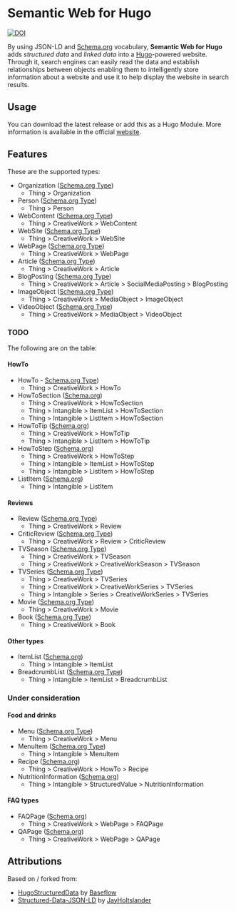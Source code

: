 # Semantic Web for Hugo

[![DOI](https://zenodo.org/badge/DOI/10.5281/zenodo.5771170.svg)](https://doi.org/10.5281/zenodo.5771170)

By using JSON-LD and [Schema.org](https://schema.org) vocabulary, **Semantic Web for Hugo** adds *structured data* and *linked data* into a [Hugo](https://gohugo.io)-powered website. Through it, search engines can easily read the data and establish relationships between objects enabling them to intelligently store information about a website and use it to help display the website in search results.

## Usage

You can download the latest release or add this as a Hugo Module. More information is available in the official [website](https://semweb.youronly.one/).

## Features

These are the supported types:

- Organization ([Schema.org Type](https://schema.org/Organization))
  - Thing > Organization
- Person ([Schema.org Type](https://schema.org/Person))
  - Thing > Person
- WebContent ([Schema.org Type](https://schema.org/WebContent))
  - Thing > CreativeWork > WebContent
- WebSite ([Schema.org Type](https://schema.org/WebSite))
  - Thing > CreativeWork > WebSite
- WebPage ([Schema.org Type](https://schema.org/WebPage))
  - Thing > CreativeWork > WebPage
- Article ([Schema.org Type](https://schema.org/Article))
  - Thing > CreativeWork > Article
- BlogPosting ([Schema.org Type](https://schema.org/BlogPosting))
  - Thing > CreativeWork > Article > SocialMediaPosting > BlogPosting
- ImageObject ([Schema.org Type](https://schema.org/ImageObject))
  - Thing > CreativeWork > MediaObject > ImageObject
- VideoObject ([Schema.org Type](https://schema.org/VideoObject))
  - Thing > CreativeWork > MediaObject > VideoObject

### TODO

The following are on the table:

#### HowTo

- HowTo - [Schema.org Type](https://schema.org/HowTo))
  - Thing > CreativeWork > HowTo
- HowToSection ([Schema.org](https://schema.org/HowToSection))
  - Thing > CreativeWork > HowToSection
  - Thing > Intangible > ItemList > HowToSection
  - Thing > Intangible > ListItem > HowToSection
- HowToTip ([Schema.org](https://schema.org/HowToTip))
  - Thing > CreativeWork > HowToTip
  - Thing > Intangible > ListItem > HowToTip
- HowToStep ([Schema.org](https://schema.org/HowToStep))
  - Thing > CreativeWork > HowToStep
  - Thing > Intangible > ItemList > HowToStep
  - Thing > Intangible > ListItem > HowToStep
- ListItem ([Schema.org](https://schema.org/ListItem))
  - Thing > Intangible > ListItem

#### Reviews

- Review ([Schema.org Type](https://schema.org/Review))
  - Thing > CreativeWork > Review
- CriticReview ([Schema.org Type](https://schema.org/CriticReview))
  - Thing > CreativeWork > Review > CriticReview
- TVSeason ([Schema.org Type](https://schema.org/TVSeason))
  - Thing > CreativeWork > TVSeason
  - Thing > CreativeWork > CreativeWorkSeason > TVSeason
- TVSeries ([Schema.org Type](https://schema.org/TVSeries))
  - Thing > CreativeWork > TVSeries
  - Thing > CreativeWork > CreativeWorkSeries > TVSeries
  - Thing > Intangible > Series > CreativeWorkSeries > TVSeries
- Movie ([Schema.org Type](https://schema.org/Movie))
  - Thing > CreativeWork > Movie
- Book ([Schema.org Type](https://schema.org/Book))
  - Thing > CreativeWork > Book

#### Other types

- ItemList ([Schema.org](https://schema.org/ItemList))
  - Thing > Intangible > ItemList
- BreadcrumbList ([Schema.org Type](https://schema.org/BreadcrumbList))
  - Thing > Intangible > ItemList > BreadcrumbList

### Under consideration

#### Food and drinks

- Menu ([Schema.org Type](https://schema.org/Menu))
  - Thing > CreativeWork > Menu
- MenuItem ([Schema.org Type](https://schema.org/MenuItem))
  - Thing > Intangible > MenuItem
- Recipe ([Schema.org](https://schema.org/Recipe))
  - Thing > CreativeWork > HowTo > Recipe
- NutritionInformation  ([Schema.org](https://schema.org/NutritionInformation))
  - Thing > Intangible > StructuredValue > NutritionInformation

#### FAQ types

- FAQPage ([Schema.org](https://schema.org/FAQPage))
  - Thing > CreativeWork > WebPage > FAQPage
- QAPage ([Schema.org](https://schema.org/QAPage))
  - Thing > CreativeWork > WebPage > QAPage

## Attributions

Based on / forked from:

- [HugoStructuredData](https://github.com/Baseflow/HugoStructuredData) by [Baseflow](https://github.com/Baseflow)
- [Structured-Data-JSON-LD](https://github.com/JayHoltslander/Structured-Data-JSON-LD) by [JayHoltslander](https://github.com/JayHoltslander)
